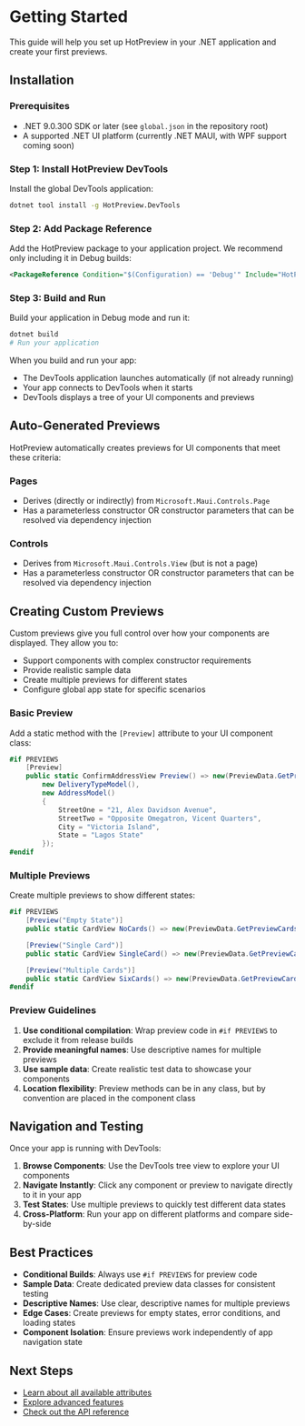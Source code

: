 # Getting Started

This guide will help you set up HotPreview in your .NET application and create your first previews.

## Installation

### Prerequisites

- .NET 9.0.300 SDK or later (see `global.json` in the repository root)
- A supported .NET UI platform (currently .NET MAUI, with WPF support coming soon)

### Step 1: Install HotPreview DevTools

Install the global DevTools application:

```bash
dotnet tool install -g HotPreview.DevTools
```

### Step 2: Add Package Reference

Add the HotPreview package to your application project. We recommend only including it in Debug builds:

```xml
<PackageReference Condition="$(Configuration) == 'Debug'" Include="HotPreview.App.Maui" Version="..." />
```

### Step 3: Build and Run

Build your application in Debug mode and run it:

```bash
dotnet build
# Run your application
```

When you build and run your app:
- The DevTools application launches automatically (if not already running)
- Your app connects to DevTools when it starts
- DevTools displays a tree of your UI components and previews

## Auto-Generated Previews

HotPreview automatically creates previews for UI components that meet these criteria:

### Pages
- Derives (directly or indirectly) from `Microsoft.Maui.Controls.Page`
- Has a parameterless constructor OR constructor parameters that can be resolved via dependency injection

### Controls
- Derives from `Microsoft.Maui.Controls.View` (but is not a page)
- Has a parameterless constructor OR constructor parameters that can be resolved via dependency injection

## Creating Custom Previews

Custom previews give you full control over how your components are displayed. They allow you to:

- Support components with complex constructor requirements
- Provide realistic sample data
- Create multiple previews for different states
- Configure global app state for specific scenarios

### Basic Preview

Add a static method with the `[Preview]` attribute to your UI component class:

```csharp
#if PREVIEWS
    [Preview]
    public static ConfirmAddressView Preview() => new(PreviewData.GetPreviewProducts(1),
        new DeliveryTypeModel(),
        new AddressModel()
        {
            StreetOne = "21, Alex Davidson Avenue",
            StreetTwo = "Opposite Omegatron, Vicent Quarters",
            City = "Victoria Island",
            State = "Lagos State"
        });
#endif
```

### Multiple Previews

Create multiple previews to show different states:

```csharp
#if PREVIEWS
    [Preview("Empty State")]
    public static CardView NoCards() => new(PreviewData.GetPreviewCards(0));

    [Preview("Single Card")]
    public static CardView SingleCard() => new(PreviewData.GetPreviewCards(1));

    [Preview("Multiple Cards")]
    public static CardView SixCards() => new(PreviewData.GetPreviewCards(6));
#endif
```

### Preview Guidelines

1. **Use conditional compilation**: Wrap preview code in `#if PREVIEWS` to exclude it from release builds
2. **Provide meaningful names**: Use descriptive names for multiple previews
3. **Use sample data**: Create realistic test data to showcase your components
4. **Location flexibility**: Preview methods can be in any class, but by convention are placed in the component class

## Navigation and Testing

Once your app is running with DevTools:

1. **Browse Components**: Use the DevTools tree view to explore your UI components
2. **Navigate Instantly**: Click any component or preview to navigate directly to it in your app
3. **Test States**: Use multiple previews to quickly test different data states
4. **Cross-Platform**: Run your app on different platforms and compare side-by-side

## Best Practices

- **Conditional Builds**: Always use `#if PREVIEWS` for preview code
- **Sample Data**: Create dedicated preview data classes for consistent testing
- **Descriptive Names**: Use clear, descriptive names for multiple previews
- **Edge Cases**: Create previews for empty states, error conditions, and loading states
- **Component Isolation**: Ensure previews work independently of app navigation state

## Next Steps

- [Learn about all available attributes](attributes.md)
- [Explore advanced features](features.md)
- [Check out the API reference](~/api/HotPreview.yml)
